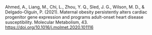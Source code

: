 Ahmed, A., Liang, M., Chi, L., Zhou, Y. Q., Sled, J. G., Wilson, M. D., & Delgado-Olguín, P. (2021). Maternal obesity persistently alters cardiac progenitor gene expression and programs adult-onset heart disease susceptibility. Molecular Metabolism, 43. https://doi.org/10.1016/j.molmet.2020.101116